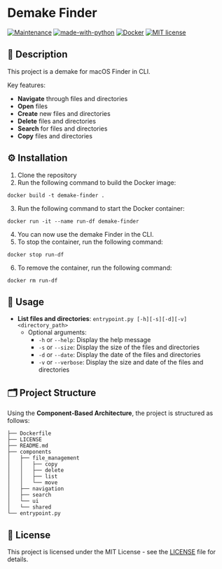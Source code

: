 # Demake Finder

[![Maintenance](https://img.shields.io/badge/Maintained%3F-yes-green.svg)](https://GitHub.com/Naereen/StrapDown.js/graphs/commit-activity)
[![made-with-python](https://img.shields.io/badge/Made%20with-Python-1f425f.svg)](https://www.python.org/)
[![Docker](https://badgen.net/badge/icon/docker?icon=docker&label)](https://docker.com/)
[![MIT license](https://img.shields.io/badge/License-MIT-blue.svg)](https://lbesson.mit-license.org/)


## 📖 Description
This project is a demake for macOS Finder in CLI. 

Key features:
- **Navigate** through files and directories
- **Open** files
- **Create** new files and directories
- **Delete** files and directories
- **Search** for files and directories
- **Copy** files and directories

## ⚙️ Installation
1. Clone the repository
2. Run the following command to build the Docker image:
```
docker build -t demake-finder .
```
3. Run the following command to start the Docker container:
```
docker run -it --name run-df demake-finder
```
4. You can now use the demake Finder in the CLI.
5. To stop the container, run the following command:
```
docker stop run-df
```
6. To remove the container, run the following command:
```
docker rm run-df
```

## 📝 Usage
- **List files and directories**: `entrypoint.py [-h][-s][-d][-v] <directory_path>`
  - Optional arguments:
    - `-h` or `--help`: Display the help message
    - `-s` or `--size`: Display the size of the files and directories
    - `-d` or `--date`: Display the date of the files and directories
    - `-v` or `--verbose`: Display the size and date of the files and directories

## 🗂️ Project Structure
Using the **Component-Based Architecture**, the project is structured as follows:
```
├── Dockerfile
├── LICENSE
├── README.md
├── components
│   ├── file_management
│   │   ├── copy
│   │   ├── delete
│   │   ├── list
│   │   └── move 
│   ├── navigation
│   ├── search
│   └── ui
│   └── shared
└── entrypoint.py
```

## 📑 License
This project is licensed under the MIT License - see the [LICENSE](LICENSE) file for details.